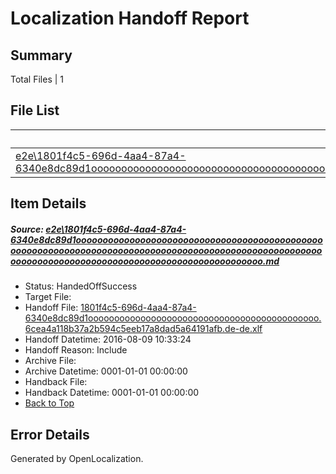 # <a name='report-top'></a> Localization Handoff Report

## Summary
 Total Files | 1

## File List
 Source File | Status | Details 
 ----------- | ------ | ------- 
 [e2e\1801f4c5-696d-4aa4-87a4-6340e8dc89d1ooooooooooooooooooooooooooooooooooooooooooooooooooooooooooooooooooooooooooooooooooooooooooooooooooooooooooooooooooooooooooooooooooooooooooooooooooooooo.md](https://github.com/OpenLocalizationTestOrg/oltest/blob/65e4d2e57952e5247df7311b30ba2131ee1b4098/e2e/1801f4c5-696d-4aa4-87a4-6340e8dc89d1ooooooooooooooooooooooooooooooooooooooooooooooooooooooooooooooooooooooooooooooooooooooooooooooooooooooooooooooooooooooooooooooooooooooooooooooooooooooo.md) | HandedOffSuccess | [Details](#98e8324c55ddf5c7437860c8457583e60fe476962)

## Item Details
##### <a name='98e8324c55ddf5c7437860c8457583e60fe476962'></a> Source: [e2e\1801f4c5-696d-4aa4-87a4-6340e8dc89d1ooooooooooooooooooooooooooooooooooooooooooooooooooooooooooooooooooooooooooooooooooooooooooooooooooooooooooooooooooooooooooooooooooooooooooooooooooooooo.md](https://github.com/OpenLocalizationTestOrg/oltest/blob/65e4d2e57952e5247df7311b30ba2131ee1b4098/e2e/1801f4c5-696d-4aa4-87a4-6340e8dc89d1ooooooooooooooooooooooooooooooooooooooooooooooooooooooooooooooooooooooooooooooooooooooooooooooooooooooooooooooooooooooooooooooooooooooooooooooooooooooo.md)
* Status: HandedOffSuccess
* Target File: 
* Handoff File: [1801f4c5-696d-4aa4-87a4-6340e8dc89d1oooooooooooooooooooooooooooooooooooooooooooo.6cea4a118b37a2b594c5eeb17a8dad5a64191afb.de-de.xlf](https://github.com/OpenLocalizationTestOrg/olhandoff-e2e/blob/ecb305e3f58b27230f3720f025cb4e23f2be5557/ol-handoff/OpenLocalizationTestOrg/ol-test-dede/ci/ht/1801f4c5-696d-4aa4-87a4-6340e8dc89d1oooooooooooooooooooooooooooooooooooooooooooo.6cea4a118b37a2b594c5eeb17a8dad5a64191afb.de-de.xlf)
* Handoff Datetime: 2016-08-09 10:33:24
* Handoff Reason: Include
* Archive File: 
* Archive Datetime: 0001-01-01 00:00:00
* Handback File: 
* Handback Datetime: 0001-01-01 00:00:00
* [Back to Top](#report-top)


## Error Details

Generated by OpenLocalization.
